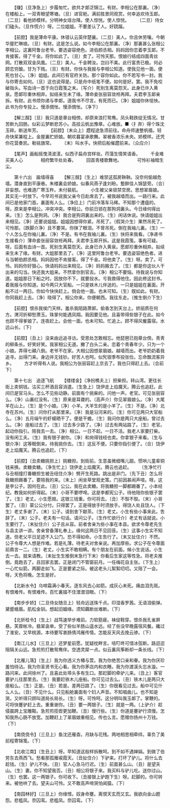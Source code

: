 <!-- { "loadSidebar": true } -->
　　【赚】〔旦净急上〕步履匆忙。欲共才郞泛锦江。有财。李相公在那裏。〔净〕在楼船上。一双靑眼望寒塘。〔旦〕进官舱。满前胜景同观赏。何幸追欢侍玉郞。〔二旦〕看他娇模样。分明神女瑶台降。使人惊恍。使人惊恍。 
　　〔二旦〕侍女们磕头。〔旦作慌介〕呀。二位姐姐。不要差认了人。好跷蹊。 

　　【前腔】我是薄命平康。休错认云英伴楚襄。〔二旦〕美人。你且休劳嚷。今朝华屋贮琳琅。〔旦〕有财。这是怎么说。如今李相公在那裏。〔净〕那裏甚么张相公李相公。这裏阿鲁台老爷。要选姿容绝色。进伯颜丞相。妈妈因你恋着李玉郞。不肯接客。得了千金。将你如此了。〔旦〕卖了。可怜天那。恨娘行结成四面靑丝网。打散双双金凤凰。〔二旦〕美人。千金聘汝。岂曰不美。此行富贵已极。何必顾恋穷酸。甘为下贱。〔旦〕有财。你快与我报与李相公知道。使我见他一面。便死也甘心。〔净〕姐姐。此间已有官府关防。那个容你如此。你不若写书一封。我与你寄去如何。〔旦〕这也说得是。只是舟中纸笔不便。如何是好。罢。我不免咬破指头。写血诗一首于向日霞笺之末。〔写介〕死别生离莫怨天。此身已许入黄泉。愿郞珍重休相弃。拟结来生未了缘。薄命妾张丽容敛袵再拜。夫君李玉郞亲拆。有财。此书烦你递与李郞。道我书不尽言。有死而已。〔净〕姐姐你休悒怏。此书为你专投上。慢添惆怅。慢添惆怅。〔净下〕 

　　【解三酲】〔旦〕我只道是章台相傍。却原来浪打鸳鸯。凤头鞋跌绽无情况。甘苦断九回肠。似彩云梦断悲苏小。高挂云帆出豫章。心难放。■〈扌弃〉得个珠沈玉碎。断送年芳。 
　　【前腔】〔末众上〕趱程途急须前往。命舟师速整帆樯。轻舟快桨兼程上。金屋裏贮娇娘。朝欢暮宴承歌舞。翠被香浓乐未央。娇模样。还凭你花营奏凯。勒铭旗常。 
　　〔末〕叫水手。快把后船催趱前来。〔众应介〕 

　　【尾声】画船摇曳淸波漾。似西子扁舟宫样妆。荇藻生情笑语香。 
　　千金难买美人心　　　　相府繁华处处春。 
　　回首靑楼歌舞地。　　　　可怜衫袖暗生尘。 

　　第十六出　踰墙得喜 
　　【解三酲】〔生上〕难禁这孤房鞅鞅。没奈何偷越危墙。潜身直到平康巷。朱楼裏会娇娘。似春风燕子逢刘盼。蹔醉佳人锦瑟旁。〔合〕非妄想。也难道广寒玉杵。未付裴航。 
　　小生被父亲锁禁空房。思想翠眉娘。其实无一时放下。今早司书说我父亲今日赴席去了。被我越墙而出。一路行来。此间已是他家门首。裏面有人么。〔净应上〕门前冷落车马稀。不知那个遭瘟的。呀。原来是李相公。冲突冲突。李相公。你前日锁在那狗洞裏头。今日缘何得出来。〔生〕怎么是狗洞。〔净〕我合是狗洞裏出来的。〔生〕闲话休说。快请姐姐出来相见。〔净〕还要说姐姐。姐姐因想得你紧。吊死了。〔假哭介生〕果然吊死了。可怜那。〔跌脚介净〕且不要哭。你抹了眼泪。不曾吊死。倒在我袖儿裏。〔生〕一个人怎么在你袖儿裏。〔净〕不是。有书在我袖儿裏。〔生〕快将来我看。〔净递书生接看介〕薄命妾张丽容敛袵再拜。夫君李玉郞开拆。这是我霞笺。事有可疑。呀。后面有血诗一首。死别生离莫怨天。此身已许入黄泉。愿郞珍重休相弃。拟续来生未了缘。有财。大姐那里去了。〔净〕这里阿鲁台老爷。要选姿容绝色者。进与当朝伯颜丞相。妈妈因他不肯接客。得了千金。将他卖了。〔生〕呀。卖了。可怜。妈妈你好狠心。快请妈妈出来相见。〔净〕妈妈搬去了。〔生〕都是你这伙人干出来的勾当。快还我大姐来。不然拿你到官去。〔净〕相公不要恼。待我说与你知道。姐姐那日下船之时。因放你不下。就要投水。亏我救得他住。因此修这封书。着我报与你知道。如今两只大官船。一只是铁木儿伴送的。一只是姐姐在裏面。开船不过一两日。你如今快快赶上。倘会他一面。也未可知。〔生〕旣如此。有财。你同我赶上去。〔净〕晓得了。相公你来。你便朝西。我往东走。〔推生倒介下生〕 

　　【前腔】恨杀我侯门天样。羞杀我陌路萧郞。偷香怎到天台上。娇丽质在何方。渭河折柳愁萧玉。珠掌何能遇凤翔。我因要见他。且喜带得些银子在此。如今也顾不得爹娘了。连夜赶上。会他一面。也未可知。忙追上。顾不得风餐露宿。水远山长。〔下〕 

　　【前腔】〔丑上〕没来由远追寻访。受恩处怎敢相忘。他琵琶已抱章台傍。靑靑的柳条长。好笑好笑。我家相公无道。撇了白头二亲。恋着个靑春年少。只为一个小娘。弄得七顚八倒。老爷不在家。大相公因想翠眉娘。越墙而出。老爷奶奶着我追寻。出得门来。身边并无钱钞。好苦人也呵。似髠钳季布投张俭。忘命飘流客异乡。 
　　方才听得有人说。我相公为张丽容赶上京去了。我也只得赶上去。〔合前下〕 

　　第十七出　追逐飞航 
　　【缕缕金】〔净扮樵夫上〕担柴担。转山湾。更往长街上卖铜钱。沽买三杯酒且容消遣。〔生急上〕饶伊走上焰魔天。腾云也追赶。此间已是官马头。怎么不见些动静。前面有个挑柴的。问他一声。老官。可见张丽容么。〔净〕山裏红没有。〔生〕原来是耳聋的。〔高声介〕你见翠眉娘么。〔净〕大尾羊在山上。〔生〕是个小娘。〔净〕小羊。大羊生的是小羊了。〔生〕不是。〔净〕北寺在苏州。〔生〕问你打从那里来。〔净〕我是沿河来的。〔生〕你可见两只大官船么。〔净〕五月端午的虾蟆晒干了。便是干蟾。〔生〕我问你是两只大座船。曾过去么。〔净〕座船过去了。〔生〕过去多少路了。〔净〕过去有两站路了。〔生〕老官。起动你指引。陪我去一去。〔净〕相公。一日不趁。一日不活。我老人家要打柴。没有闲工夫。〔生〕我有银子谢你。〔净〕和尙得钱经也卖。你拿银子来看。〔生与银介净〕这等眠倒来。待我挑你去。〔生〕这反不便。只要你指引便了。〔合〕饶伊走上焰魔天。腾云也追赶。〔下〕 

　　【前腔】〔丑卖糖挑担上〕挑糖担。到街前。生意虽微细嘴儿甜。惯哄儿童辈铜钱来换。卖糖卖糖。〔净生忙上〕饶伊走上焰魔天。腾云也追赶。 
　　〔生净忙行与丑相撞打番糖担生被丑纽住介净〕劈开生死路。跳出是非门。〔先下丑〕怎么将我糖担踢番了。要陪我的来。〔末上〕闲坐草堂观史策。门前因甚闹声喧。呀。这是李公子。因何在此。〔丑〕公公。我在此卖糖。将我糖担一脚都踢番了。小本经纪。教我如何折得起。〔末〕小哥不要啰唣。这是李都宪公子。待他陪你些银子罢了。〔生〕老丈。小生愿赔。这银三钱重。你可将去。〔丑〕不彀不彀。〔末〕小哥罢了。〔丑〕蒙公公分付。只得罢了。正是得放手时须放手。得饶人处且饶人。〔下生〕老丈多谢了。〔末〕公子。请到舍下献茶。〔生〕老丈。小生有些小事来此。吿辞了。〔末〕公子。老夫有一句话。请问公子。〔生作忙欲行介〕老丈有话就说。小生要行了。〔末扯住介〕公子且从容。前者舍亲为些小事在本县。欲求令尊老先生与县主讲一讲。舍亲曾备薄礼奉上。缘何这两日不见回音。〔生〕这事小生实不知道。但老父平日足迹不入公门。恐不得如命。小生吿行了。〔末又扯住介〕不然。公子令尊大人想是作难。若是礼薄。待老夫对舍亲说。再加厚些。求公子在令尊面前鼎言一二。〔生〕老丈。小生实不敢相瞒。有个朋友在前面。候小生说话。小生去一去。就来请教。〔末扯生生推倒末急行下末〕你看后生家这等性急。将老夫推倒。竟跑去了。且回家去罢。正是闭门不管窗前月。一任梅花自主张。〔下生上〕一心忙似箭。两脚走如飞。正是要紧之际。被这老头儿絮絮叨叨。又阻了一会。呀。天色将晚。怎生是好。 

　　【北新水令】乌啼霜满小春天。逐东风去心如箭。成灰心未死。痛血泪先斑。有恨难传。有恨难传。百忙裏搵不住澘澘泪眼。〔下〕 

　　【南步步娇】〔二旦侍女随旦上〕轻舟远送珠千点。印湿香罗茜。无语泪偷弹。黛蹙蛾眉。肌松金钏。想起旧姻缘。须知藕断丝难断。〔下〕 

　　【北折桂令】〔生上〕战笃速举步难前。力软筋疲。袜绽鞋穿。恨杀我孔雀屛悬。芙蓉帐冷。翡翠衾单。受了些似羊肠山遥水远。经了些没早晚露宿风餐。纔过了淮安。又早桃源。本待要写衷肠倩鸿雁传情。怎能反天风去挽云骖。〔下〕 

　　【南江儿水】〔三旦上〕还梦星前愿。犹疑枕畔言。咭叮咚可惜冰弦断。路迢迢阻隔关山远。急煎煎打散鸳鸯伴。空透灵犀一点。似云裏风筝断却一条长线。〔下〕 

　　【北雁儿落】〔生上〕我为你违义方椿与萱。我为你绝苦口亲和眷。我为你厌珍羞怕待沾。我为你圣贤书无心看。我为你茅店内和衣睡。我为你渡溪头忘水漩。一路问来。此间徐州了。且喜此处埠头多有生口。那赶脚的牵驴儿来。〔丑上〕客官要驴儿往那里去。〔生〕我要赶铁木儿座船。你可见过去么。〔丑〕铁木儿是两只大座船么。〔生〕正是。〔丑〕若是。差两日路了。〔生〕你旣看见过去。船中可见什么人么。〔丑〕不见什么。只见船舱裏面有个妇人声音。不知唱曲儿。也不知是哭。又听得只顾叫道局长局长。〔生〕呀。可怜呵。这分明叫我玉郞了。掌鞭的。可将快蹇驴赶上去。重重谢你。〔丑〕要一两银子。〔生〕就是一两。〔上驴介〕趁侵晨跨上宝雕鞍。急煎煎揽辔更加鞭。〔丑〕慢行些。〔生〕你道是蹇驴行须慢。怎知我热心肠不放宽。加鞭赶上了翠眉娘重相见。传也么言。愿赠你扬州十万钱。〔下〕 

　　【南侥侥令】〔三旦上〕鱼沈还雁杳。月缺与花残。两地相思相牵绊。辜负了美前程寄锦笺。〔下〕 

　　【北收江南】〔生丑上〕呀。早知道这般样拆散呵。到不如不遇婵娟。到做了伯劳东去燕西飞。愁看那孤雁唳霞天。〔丑扯住介〕下驴来。打坏了驴儿。将什么去趁钱。〔生〕驴儿不快。〔丑〕官人心急马行迟。〔生〕前面甚么山。〔丑〕是望夫山。〔生〕妻。你不知望我否。〔丑〕相公将银子来。我买料与驴儿吃。送你过山。〔生〕也罢。这一两银子。你可收下。〔丑接银上驴跑下生〕呀。赶脚的。你可转来。被他哄了去。望夫山可怜。又不敢高声啼哭怕闻猿。〔下〕 

　　【南园林好】〔三旦上〕你缘悭。奴身命蹇。离恨天玄而又玄。我欲向金山题怨。悲槛凤。奈囚鸾。悲槛凤。奈囚鸾。〔下〕 


